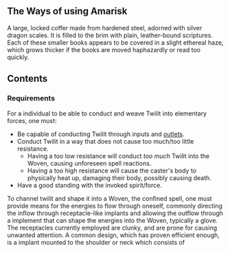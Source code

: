 ## The Ways of using Amarisk 
A large, locked coffer made from hardened steel, adorned with silver dragon scales.
It is filled to the brim with plain, leather-bound scriptures.
Each of these smaller books appears to be covered in a slight ethereal haze, which grows thicker if the books are moved haphazardly or read too quickly.
## Contents
### Requirements
For a individual to be able to conduct and weave Twilit into elementary forces, one must:
- Be capable of conducting Twilit through inputs and [outlets](Spellcasting%20Glove). 
- Conduct Twilit in a way that does not cause too much/too little resistance.
	- Having a too low resistance will conduct *too much* Twilit into the Woven, causing unforeseen spell reactions.
	- Having a too high resistance will cause the caster's body to physically heat up, damaging their body, possibly causing death. 
- Have a good standing with the invoked spirit/force.

To channel twilit and shape it into a Woven, the confined spell, one must provide means for the energies to flow through oneself, commonly directing the inflow through receptacle-like implants and allowing the outflow through a implement that can shape the energies into the Woven, typically a glove. 
The receptacles currently employed are clunky, and are prone for causing unwanted attention. 
A common design, which has proven efficient enough, is a implant mounted to the shoulder or neck which consists of 